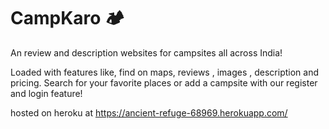 # CampKaro 🏕
An review and description websites for campsites all across India! 


Loaded with features like, find on maps, reviews , images , description and pricing. Search for your favorite places or add a campsite with our register and login feature!

hosted on heroku at https://ancient-refuge-68969.herokuapp.com/

